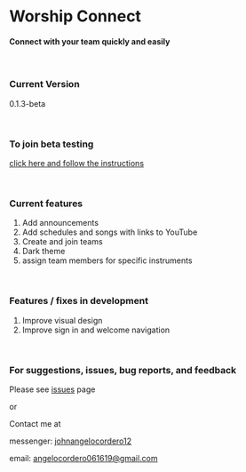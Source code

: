 # Worship Connect

#### Connect with your team quickly and easily

<br/>

### Current Version

0.1.3-beta

<br/>

### To join beta testing

[click here and follow the instructions](https://appdistribution.firebase.dev/i/c568c5d6699800c4)

<br/>

### Current features

1. Add announcements
2. Add schedules and songs with links to YouTube
3. Create and join teams
4. Dark theme
5. assign team members for specific instruments

<br/>

### Features / fixes in development

1. Improve visual design
2. Improve sign in and welcome navigation

<br/>

### For suggestions, issues, bug reports, and feedback

Please see [issues](https://github.com/angelocordero/worship-connect/issues) page

or


Contact me at

messenger: [johnangelocordero12](https://m.me/johnangelocordero12)

email: angelocordero061619@gmail.com

